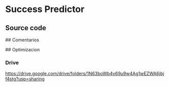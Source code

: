 # Success Predictor

## Source code

## Comentarios

## Optimizacion

### Drive
https://drive.google.com/drive/folders/1N63boWb4v69u9w4Ag1wEZWA6jbjf4stg?usp=sharing

